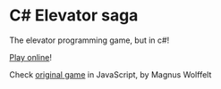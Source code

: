 # C# Elevator saga

The elevator programming game, but in c#!

[Play online](https://shadowdancer.github.io/CSharpElevatorSaga/)!

Check [original game](https://github.com/magwo/elevatorsaga) in JavaScript, by Magnus Wolffelt